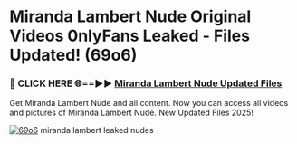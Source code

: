 # Miranda Lambert Nude Original Videos 0nlyFans Leaked - Files Updated! (69o6)

<h3>🔴 CLICK HERE 🌐==►► <a href="https://tinyurl.com/yrmya6cz" rel="nofollow">Miranda Lambert Nude Updated Files</a></h3>

Get Miranda Lambert Nude and all content. Now you can access all videos and pictures of Miranda Lambert Nude. New Updated Files 2025!

[![69o6](https://i.imgur.com/FMdXYCs.gif)](https://tinyurl.com/yrmya6cz)
miranda lambert leaked nudes